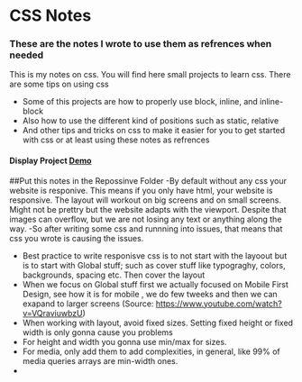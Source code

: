 # CSS Notes
### These are the notes I wrote to use them as refrences when needed
This is my notes on css. You will find here small projects to learn css. There are some tips on using css
- Some of this projects are how to properly use block, inline, and inline-block
- Also how to use the different kind of positions such as static, relative
- And other tips and tricks on css to make it easier for you to get started with css or at least using these notes as refrences
#### Display Project <a href="https://haithamthabt.github.io/css/Display">Demo</a> 



##Put this notes in the Repossinve Folder
-By default without any css your website is responive. This means if you only have html, your website is responsive. The layout will workout on big screens and on small screens. Might not be prettry but the website adapts with the viewport. Despite that images can overflow, but we are not losing any text or anything along the way.
-So after writing some css and runnning into issues, that means that css you wrote is causing the issues. 
- Best practice to write responisve css is to not start with the layoout but is to start with Global stuff; such as cover stuff like typograghy, colors, backgrounds, spacing etc. Then cover the layout
- When we focus on Global stuff first we actually focused on Mobile First Design, see how it is for mobile , we do few tweeks and then we can exapand to larger screens (Source: https://www.youtube.com/watch?v=VQraviuwbzU)
- When working with layout, avoid fixed sizes. Setting fixed height or fixed width is only gonna cause you problems
- For height and width you gonna use min/max for sizes.
- For media, only add them to add complexities, in general, like 99% of media queries arrays are min-width ones. 
- 
